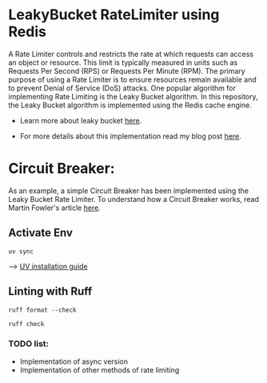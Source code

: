 # LeakyBucket RateLimiter using Redis

A Rate Limiter controls and restricts the rate at which requests can access an object or resource. 
This limit is typically measured in units such as Requests Per Second (RPS) or Requests Per Minute (RPM). 
The primary purpose of using a Rate Limiter is to ensure resources remain available and to prevent Denial of Service (DoS) attacks. 
One popular algorithm for implementing Rate Limiting is the Leaky Bucket algorithm. 
In this repository, the Leaky Bucket algorithm is implemented using the Redis cache engine.

* Learn more about leaky bucket [here](https://en.wikipedia.org/wiki/Leaky_bucket).

* For more details about this implementation read my blog post [here](https://medium.com/@pouya.esmaeili.g/rate-limiter-with-redis-ac6913932bf5).


# Circuit Breaker:

As an example, a simple Circuit Breaker has been implemented using the Leaky Bucket Rate Limiter. 
To understand how a Circuit Breaker works, read Martin Fowler's article [here](https://martinfowler.com/bliki/CircuitBreaker.html).

## Activate Env

```commandline
uv sync
```
--> [UV installation guide](https://docs.astral.sh/uv/getting-started/installation/)

## Linting with Ruff 

```commandline
ruff format --check
```
```commandline
ruff check
```


### TODO list:

- Implementation of async version
- Implementation of other methods of rate limiting
